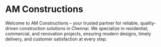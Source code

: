 # AM Constructions
Welcome to AM Constructions – your trusted partner for reliable, quality-driven construction solutions in Chennai. We specialize in residential, commercial, and renovation projects, ensuring modern designs, timely delivery, and customer satisfaction at every step.
